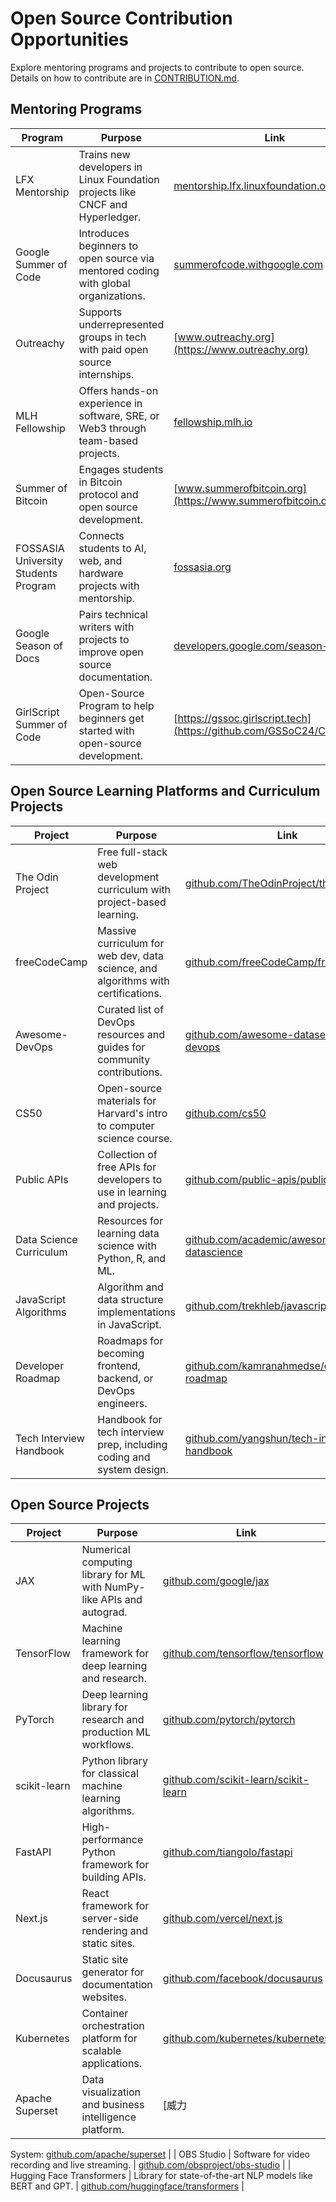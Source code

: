 # Open Source Contribution Opportunities

Explore mentoring programs and projects to contribute to open source. Details on how to contribute are in [CONTRIBUTION.md](CONTRIBUTION.md).

## Mentoring Programs

| Program | Purpose | Link |
|---------|---------|------|
| LFX Mentorship | Trains new developers in Linux Foundation projects like CNCF and Hyperledger. | [mentorship.lfx.linuxfoundation.org](https://mentorship.lfx.linuxfoundation.org) |
| Google Summer of Code | Introduces beginners to open source via mentored coding with global organizations. | [summerofcode.withgoogle.com](https://summerofcode.withgoogle.com/) |
| Outreachy | Supports underrepresented groups in tech with paid open source internships. | [www.outreachy.org](https://www.outreachy.org) |
| MLH Fellowship | Offers hands-on experience in software, SRE, or Web3 through team-based projects. | [fellowship.mlh.io](https://fellowship.mlh.io/) |
| Summer of Bitcoin | Engages students in Bitcoin protocol and open source development. | [www.summerofbitcoin.org](https://www.summerofbitcoin.org/) |
| FOSSASIA University Students Program | Connects students to AI, web, and hardware projects with mentorship. | [fossasia.org](https://fossasia.org/) |
| Google Season of Docs | Pairs technical writers with projects to improve open source documentation. | [developers.google.com/season-of-docs](https://developers.google.com/season-of-docs) |
| GirlScript Summer of Code | Open-Source Program to help beginners get started with open-source development. | [https://gssoc.girlscript.tech](https://github.com/GSSoC24/Contributor) |
## Open Source Learning Platforms and Curriculum Projects

| Project | Purpose | Link |
|---------|---------|------|
| The Odin Project | Free full-stack web development curriculum with project-based learning. | [github.com/TheOdinProject/theodinproject](https://github.com/TheOdinProject/theodinproject) |
| freeCodeCamp | Massive curriculum for web dev, data science, and algorithms with certifications. | [github.com/freeCodeCamp/freeCodeCamp](https://github.com/freeCodeCamp/freeCodeCamp) |
| Awesome-DevOps | Curated list of DevOps resources and guides for community contributions. | [github.com/awesome-datasets/awesome-devops](https://github.com/awesome-datasets/awesome-devops) |
| CS50 | Open-source materials for Harvard's intro to computer science course. | [github.com/cs50](https://github.com/cs50) |
| Public APIs | Collection of free APIs for developers to use in learning and projects. | [github.com/public-apis/public-apis](https://github.com/public-apis/public-apis) |
| Data Science Curriculum | Resources for learning data science with Python, R, and ML. | [github.com/academic/awesome-datascience](https://github.com/academic/awesome-datascience) |
| JavaScript Algorithms | Algorithm and data structure implementations in JavaScript. | [github.com/trekhleb/javascript-algorithms](https://github.com/trekhleb/javascript-algorithms) |
| Developer Roadmap | Roadmaps for becoming frontend, backend, or DevOps engineers. | [github.com/kamranahmedse/developer-roadmap](https://github.com/kamranahmedse/developer-roadmap) |
| Tech Interview Handbook | Handbook for tech interview prep, including coding and system design. | [github.com/yangshun/tech-interview-handbook](https://github.com/yangshun/tech-interview-handbook) |

## Open Source Projects

| Project | Purpose | Link |
|---------|---------|------|
| JAX | Numerical computing library for ML with NumPy-like APIs and autograd. | [github.com/google/jax](https://github.com/google/jax) |
| TensorFlow | Machine learning framework for deep learning and research. | [github.com/tensorflow/tensorflow](https://github.com/tensorflow/tensorflow) |
| PyTorch | Deep learning library for research and production ML workflows. | [github.com/pytorch/pytorch](https://github.com/pytorch/pytorch) |
| scikit-learn | Python library for classical machine learning algorithms. | [github.com/scikit-learn/scikit-learn](https://github.com/scikit-learn/scikit-learn) |
| FastAPI | High-performance Python framework for building APIs. | [github.com/tiangolo/fastapi](https://github.com/tiangolo/fastapi) |
| Next.js | React framework for server-side rendering and static sites. | [github.com/vercel/next.js](https://github.com/vercel/next.js) |
| Docusaurus | Static site generator for documentation websites. | [github.com/facebook/docusaurus](https://github.com/facebook/docusaurus) |
| Kubernetes | Container orchestration platform for scalable applications. | [github.com/kubernetes/kubernetes](https://github.com/kubernetes/kubernetes) |
| Apache Superset | Data visualization and business intelligence platform. | [威力

System: [github.com/apache/superset](https://github.com/apache/superset) |
| OBS Studio | Software for video recording and live streaming. | [github.com/obsproject/obs-studio](https://github.com/obsproject/obs-studio) |
| Hugging Face Transformers | Library for state-of-the-art NLP models like BERT and GPT. | [github.com/huggingface/transformers](https://github.com/huggingface/transformers) |
